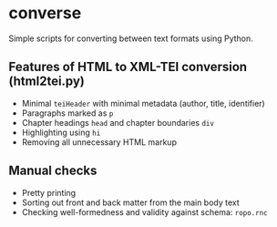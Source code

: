 # converse

Simple scripts for converting between text formats using Python. 

## Features of HTML to XML-TEI conversion (html2tei.py)

* Minimal `teiHeader` with minimal metadata (author, title, identifier)
* Paragraphs marked as `p`
* Chapter headings `head` and chapter boundaries `div`
* Highlighting using `hi`
* Removing all unnecessary HTML markup

## Manual checks

* Pretty printing
* Sorting out front and back matter from the main body text
* Checking well-formedness and validity against schema: `ropo.rnc`


 
